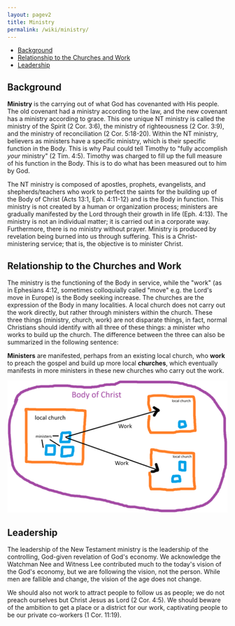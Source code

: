 ```yaml
---
layout: pagev2
title: Ministry
permalink: /wiki/ministry/
---
```

- [Background](#background)
- [Relationship to the Churches and Work](#relationship-to-the-churches-and-work)
- [Leadership](#leadership)

## Background

**Ministry** is the carrying out of what God has covenanted with His people. The old covenant had a ministry according to the law, and the new covenant has a ministry according to grace. This one unique NT ministry is called the ministry of the Spirit (2 Cor. 3:6), the ministry of righteousness (2 Cor. 3:9), and the ministry of reconciliation (2 Cor. 5:18-20). Within the NT ministry, believers as ministers have a specific ministry, which is their specific function in the Body. This is why Paul could tell Timothy to "fully accomplish *your* ministry" (2 Tim. 4:5). Timothy was charged to fill up the full measure of his function in the Body. This is to do what has been measured out to him by God.

The NT ministry is composed of apostles, prophets, evangelists, and shepherds/teachers who work to perfect the saints for the building up of the Body of Christ (Acts 13:1, Eph. 4:11-12) and is the Body in function. This ministry is not created by a human or organization process; ministers are gradually manifested by the Lord through their growth in life (Eph. 4:13). The ministry is not an individual matter; it is carried out in a corporate way. Furthermore, there is no ministry without prayer. Ministry is produced by revelation being burned into us through suffering. This is a Christ-ministering service; that is, the objective is to minister Christ.

## Relationship to the Churches and Work

The ministry is the functioning of the Body in service, while the "work" (as in Ephesians 4:12, sometimes colloquially called "move" e.g. the Lord's move in Europe) is the Body seeking increase. The churches are the expression of the Body in many localities. A local church does not carry out the work directly, but rather through ministers within the church. These three things (ministry, church, work) are not disparate things, in fact, normal Christians should identify with all three of these things: a minister who works to build up the church. The difference between the three can also be summarized in the following sentence:

**Ministers** are manifested, perhaps from an existing local church, who **work** to preach the gospel and build up more local **churches**, which eventually manifests in more ministers in these new churches who carry out the work.

![Illustration of the above](../img/ministry_work_church.png)

## Leadership

The leadership of the New Testament ministry is the leadership of the controlling, God-given revelation of God's economy. We acknowledge the Watchman Nee and Witness Lee contributed much to the today's vision of the God's economy, but we are following the vision, not the person. While men are fallible and change, the vision of the age does not change.

We should also not work to attract people to follow us as people; we do not preach ourselves but Christ Jesus as Lord (2 Cor. 4:5). We should beware of the ambition to get a place or a district for our work, captivating people to be our private co-workers (1 Cor. 11:19).